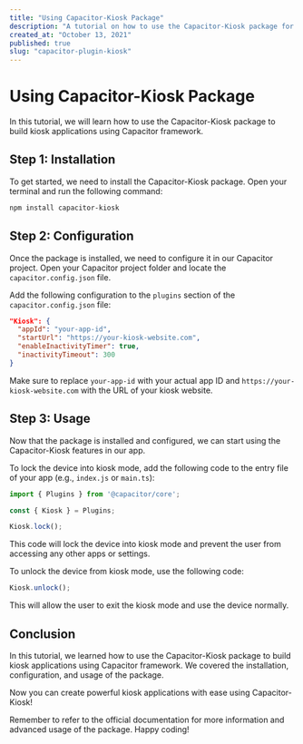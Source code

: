 ```yaml
---
title: "Using Capacitor-Kiosk Package"
description: "A tutorial on how to use the Capacitor-Kiosk package for building kiosk applications"
created_at: "October 13, 2021"
published: true
slug: "capacitor-plugin-kiosk"
---
```


# Using Capacitor-Kiosk Package

In this tutorial, we will learn how to use the Capacitor-Kiosk package to build kiosk applications using Capacitor framework.

## Step 1: Installation

To get started, we need to install the Capacitor-Kiosk package. Open your terminal and run the following command:

```bash
npm install capacitor-kiosk
```

## Step 2: Configuration

Once the package is installed, we need to configure it in our Capacitor project. Open your Capacitor project folder and locate the `capacitor.config.json` file.

Add the following configuration to the `plugins` section of the `capacitor.config.json` file:

```json
"Kiosk": {
  "appId": "your-app-id",
  "startUrl": "https://your-kiosk-website.com",
  "enableInactivityTimer": true,
  "inactivityTimeout": 300
}
```

Make sure to replace `your-app-id` with your actual app ID and `https://your-kiosk-website.com` with the URL of your kiosk website.

## Step 3: Usage

Now that the package is installed and configured, we can start using the Capacitor-Kiosk features in our app.

To lock the device into kiosk mode, add the following code to the entry file of your app (e.g., `index.js` or `main.ts`):

```javascript
import { Plugins } from '@capacitor/core';

const { Kiosk } = Plugins;

Kiosk.lock();
```

This code will lock the device into kiosk mode and prevent the user from accessing any other apps or settings.

To unlock the device from kiosk mode, use the following code:

```javascript
Kiosk.unlock();
```

This will allow the user to exit the kiosk mode and use the device normally.

## Conclusion

In this tutorial, we learned how to use the Capacitor-Kiosk package to build kiosk applications using Capacitor framework. We covered the installation, configuration, and usage of the package.

Now you can create powerful kiosk applications with ease using Capacitor-Kiosk!

Remember to refer to the official documentation for more information and advanced usage of the package. Happy coding!